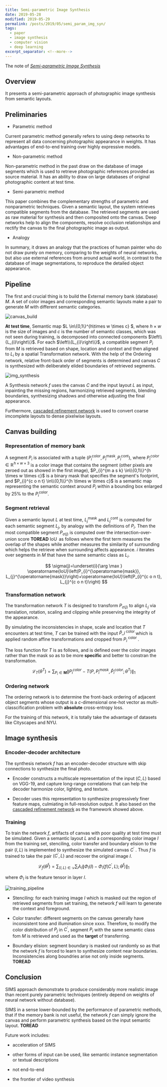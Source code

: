 ```yaml
---
title: Semi-parametric Image Synthesis
date: 2019-05-28
modified: 2019-05-29
permalink: /posts/2019/05/semi_param_img_syn/
tags:
  - paper
  - image synthesis
  - computer vision
  - deep learning
excerpt_separator: <!--more-->
---
```


The note of [*Semi-parametric Image Synthesis*](https://arxiv.org/abs/1804.10992v1)

<!--more-->

## Overview

It presents a semi-parametric approach of photographic image synthesis from semantic layouts.

## Preliminaries

- Parametric method

Current parametric method generally refers to using deep networks to represent all data concerning photographic appearance in weights. It has advantages of end-to-end training over highly expressive models.

- Non-parametric method

Non-parametric method in the past draw on the database of image segments which is used to retrieve photographic references provided as source material. It has an ability to draw on large databases of original photographic content at test time.

- Semi-parametric method

This paper combines the complementary strengths of parametric and nonparametric techniques. Given a semantic layout, the system retrieves compatible segments from the database. The retrieved segments are used as raw material for synthesis and then composited onto the canvas. Deep networks help to align the components, resolve occlusion relationships and rectify the canvas to the final photographic image as output.

- Analogy

In summary, it draws an analogy that the practices of human painter who do not draw purely on memory, comparing to the weights of neural networks, but also use external references from around actual world, in contrast to the database of image segmentations, to reproduce the detailed object appearance.


## Pipeline

The first and crucial thing is to build the External memory bank (database) $M$. A set of color images and corresponding semantic layouts make a pair to generate $M$ with different semantic categories.

![canvas_build](/assets/images/2019/05/semi_param_img_syn/canvas_build.png)

**At test time**, Semantic map $L \in\\{0,1\\}^{h\times w \times c} $, where $h \times w$ is the size of images and $c$ is the number of semantic classes, which was not seen during training, is decomposed into connected components $\left\\{L_{i}\right\\}$. For each $\left\\{L_{i}\right\\}$, a compatible segment $P_{i}$ from $M$ is retrieved based on shape, location and context and then aligned to $L_{i}$ by a spatial Transformation network. With the help of the Ordering network, relative front-back order of segments is determined and canvas $C$ is synthesized with deliberately elided boundaries of retrieved segments.

![img_synthesis](/assets/images/2019/05/semi_param_img_syn/img_synthesis.png)

A Synthesis network $f$ uses the canvas $C$ and the input layout $L$ as input, inpainting the missing regions, harmonizing retrieved segments, blending boundaries, synthesizing shadows and otherwise adjusting the final appearance.

Furthermore, [cascaded refinement network](https://arxiv.org/abs/1707.09405) is used to convert coarse imcomplete layouts to dense pixelwise layouts.

## Canvas building

### Representation of memory bank

A segment $P_{i}$ is associated with a tuple $\left(P_{i}^{\text {color}}, P_{i}^{\text {mask}}, P_{i}^{\text {cont}}\right)$, where $P_{i}^{c o l o r} \in \mathbb{R}^{h \times w \times 3}$ is a color image that contains the segment (other pixels are zeroed out as showed in the first image), $P_{i}^{m a s k} \in\\{0,1\\}^{h \times w \times c}$ is a binary mask that specifies the segment's footprint, and $P_{i}^{c o n t} \in\\{0,1\\}^{h \times w \times c}$ is a semantic map representing the semantic context around $P_{i}$ within a bounding box enlarged by 25% to the $P_{i}^{\text {color}}$.

### Segment retrieval

Given a semantic layout $L$ at test time, $L_{j}^{\text {mask}}$ and $L_{j}^{\text {cont}}$ is computed for each semantic segment $L_{j}$, by analogy with the definitions of $P_{i}$. Then the most compatible segment $P_{\sigma(j)}$ is computed over the intersection-over-union score **TOREAD** $\operatorname{IoU}$ as follows where the first term measures the overlap of the shapes while another measures the similarity of surrounding which helps the retrieve when surrounding affects appearance. $i$ iterates over segments in $M$ that have the same semantic class as $L_{i}$.

$$
\sigma(j)=\underset{i}{\arg \max } \operatorname{IoU}\left(P_{i}^{\operatorname{mask}}, L_{j}^{\operatorname{mask}}\right)+\operatorname{IoU}\left(P_{i}^{c o n t}, L_{j}^{c o n t}\right)
$$

### Transformation network

The transformation network $T$ is designed to transform $P_{\sigma(j)}$ to align $L_{j}$ via translation, rotation, scaling and clipping while preserving the integrity of the appearance.

By simulating the inconsistencies in shape, scale and location that $T$ encounters at test time, $T$ can be trained with the input $\hat{P}\_{i}^{\text { color }}$ which is applied random affine transformations and cropped from $P_{i}^{\text { color }}$. 

The loss function for $T$ is as follows, and is defined over the color images rather than the mask so as to be more **specific** and better to constran the transformation.

$$
\mathcal{L}_{T}\left(\theta^{T}\right)=\sum_{P_{i} \in \mathbf{M}}\left\|P_{i}^{c o l o r}-T\left(P, P_{i}^{m a s k}, \hat{P}_{i}^{c o l o r} ; \theta^{T}\right)\right\|_{1}
$$

### Ordering network

The ordering network is to determine the front-back ordering of adjacent object segments whose output is a $c$-dimensional one-hot vector as multi-classcification problem with **absolute** cross-entropy loss.

For the training of this network, it is totally take the advantage of datasets like Cityscapes and NYU. 

## Image synthesis

### Encoder-decoder architecture

The synthesis network $f$ has an encoder-decoder structure with skip connections to synthesize the final photo.

- Encoder constructs a multiscale representation of the input $\left(C, L \right)$ based on VGG-19, and capture long-range correlations that can help the decoder harmonize color, lighting, and texture.

- Decoder uses this representation to synthesize progressively finer feature maps, culmiating in full-resolution output. It also based on the [cascaded refinement network](https://arxiv.org/abs/1707.09405) as the framework showed above.


### Training

To train the network $f$, artifacts of canvas with poor quality at test time must be simulated. Given a semantic layout $L$ and a corresponding color image $I$ from the training set, stenciling, color transfer and boundary elision to the pair $\left(I, L \right)$ is implemented to synthesize the simulated canvas $C^{\prime}$ . Thus $f$ is trained to take the pair $\left(C^{\prime}, L\right)$ and recover the original image $I$.

$$
\mathcal{L}_{f}\left(\theta^{f}\right)=\sum_{(I, L) \in \mathcal{D}} \sum_{l} \lambda_{l}\left\|\Phi_{l}(I)-\Phi_{l}\left(f\left(C^{\prime}, L\right) ; \theta^{f}\right)\right\|_{1}
$$

where $\Phi_{l}$ is the feature tensor in layer $l$.

![training_pipeline](/assets/images/2019/05/semi_param_img_syn/training_pipeline.png)

- Stenciling: for each training image $I$ which is masked out the region of retrieved segments from set training, the network $f$ will learn to generate the context and foreground.

- Color transfer: different segments on the canvas generally have inconsistent tone and illumination since xxxx. Therefore, to modify the color distribution of $P_{j}$ in $C^{\prime}$, segment $P_{i}$ with the same semantic class fom $M$ is retrieved and used as the **target** of transferring.

- Boundary elision: segment boundary is masked out randomly so as that the network $f$ is forced to learn to synthesize content near boundaries. Inconsistencies along boundries arise not only inside segments. **TOREAD**


## Conclusion

SIMS approach demonstrate to produce considerably more realistic image than recent purely parametric techniques (entirely depend on weights of neural network without database). 

SIMS in a sense lower-bounded by the performance of parametric methods, that if the memory bank is not useful, the network $f$ can simply ignore the canvas and perform parametric synthesis based on the input semantic layout. **TOREAD**

Future work includes:

- acceleration of SIMS

- other forms of input can be used, like semantic instance segmentation or textual descriptions

- not end-to-end

- the frontier of video synthesis